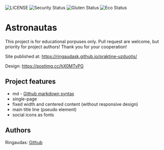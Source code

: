 ![LICENSE](https://img.shields.io/badge/license-MIT-blue.svg?style=flat-square)
![Security Status](https://img.shields.io/security-headers?label=Security&url=https%3A%2F%2Fgithub.com&style=flat-square)
![Gluten Status](https://img.shields.io/badge/Gluten-Free-green.svg)
![Eco Status](https://img.shields.io/badge/ECO-Friendly-green.svg)


# Astronautas


This project is for educational porpuses only. Pull request are welcome, but priority for project authors! Thank you for your cooperation!

Site published at: https://ringaudask.github.io/praktine-uzduotis/

Design: https://postimg.cc/hX0MTvPG

## Project features

-   md - [Github markdown syntax](https://docs.github.com/en/get-started/writing-on-github/getting-started-with-writing-and-formatting-on-github/basic-writing-and-formatting-syntax)
-   single-page
-   fixed width and centered content (without responsive design)
-   main title line (pseudo element)
-   social icons as fonts

## Authors

Ringaudas: [Github](https://github.com/RingaudasK)